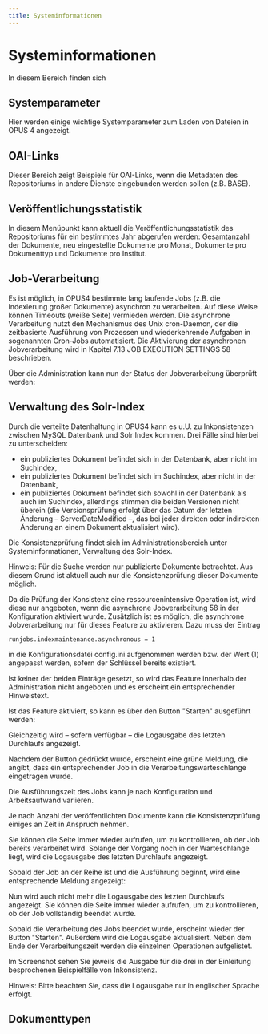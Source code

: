 ```yaml
---
title: Systeminformationen
---
```


# Systeminformationen

In diesem Bereich finden sich

## Systemparameter

Hier werden einige wichtige Systemparameter zum Laden von Dateien in OPUS 4 angezeigt.

## OAI-Links

Dieser Bereich zeigt Beispiele für OAI-Links, wenn die Metadaten des Repositoriums in andere Dienste eingebunden
werden sollen (z.B. BASE).

## Veröffentlichungsstatistik

In diesem Menüpunkt kann aktuell die Veröffentlichungsstatistik des Repositoriums für ein
bestimmtes Jahr abgerufen werden: Gesamtanzahl der Dokumente, neu eingestellte Dokumente pro
Monat, Dokumente pro Dokumenttyp und Dokumente pro Institut.

## Job-Verarbeitung

Es ist möglich, in OPUS4 bestimmte lang laufende Jobs (z.B. die Indexierung großer Dokumente)
asynchron zu verarbeiten. Auf diese Weise können Timeouts (weiße Seite) vermieden werden. Die
asynchrone Verarbeitung nutzt den Mechanismus des Unix cron-Daemon, der die zeitbasierte
Ausführung von Prozessen und wiederkehrende Aufgaben in sogenannten Cron-Jobs automatisiert.
Die Aktivierung der asynchronen Jobverarbeitung wird in Kapitel 7.13 JOB EXECUTION SETTINGS
58 beschrieben.

Über die Administration kann nun der Status der Jobverarbeitung überprüft werden:

## Verwaltung des Solr-Index

Durch die verteilte Datenhaltung in OPUS4 kann es u.U. zu Inkonsistenzen zwischen MySQL
Datenbank und Solr Index kommen. Drei Fälle sind hierbei zu unterscheiden:

* ein publiziertes Dokument befindet sich in der Datenbank, aber nicht im Suchindex,
* ein publiziertes Dokument befindet sich im Suchindex, aber nicht in der Datenbank,
* ein publiziertes Dokument befindet sich sowohl in der Datenbank als auch im Suchindex,
  allerdings stimmen die beiden Versionen nicht überein (die Versionsprüfung erfolgt über das Datum
  der letzten Änderung – ServerDateModified –, das bei jeder direkten oder indirekten Änderung an
  einem Dokument aktualisiert wird).

Die Konsistenzprüfung findet sich im Administrationsbereich unter Systeminformationen, Verwaltung
des Solr-Index.

Hinweis: Für die Suche werden nur publizierte Dokumente betrachtet.
Aus diesem Grund ist aktuell auch nur die Konsistenzprüfung dieser Dokumente möglich.

Da die Prüfung der Konsistenz eine ressourcenintensive Operation ist, wird diese nur angeboten,
wenn die asynchrone Jobverarbeitung 58 in der Konfiguration aktiviert wurde. Zusätzlich ist es
möglich, die asynchrone Jobverarbeitung nur für dieses Feature zu aktivieren. Dazu muss der Eintrag

    runjobs.indexmaintenance.asynchronous = 1

in die Konfigurationsdatei config.ini aufgenommen werden bzw. der Wert (1) angepasst werden,
sofern der Schlüssel bereits existiert.

Ist keiner der beiden Einträge gesetzt, so wird das Feature innerhalb der Administration nicht
angeboten und es erscheint ein entsprechender Hinweistext.

Ist das Feature aktiviert, so kann es über den Button "Starten" ausgeführt werden:

Gleichzeitig wird – sofern verfügbar – die Logausgabe des letzten Durchlaufs angezeigt.

Nachdem der Button gedrückt wurde, erscheint eine grüne Meldung, die angibt, dass ein
entsprechender Job in die Verarbeitungswarteschlange eingetragen wurde.

Die Ausführungszeit des Jobs kann je nach Konfiguration und Arbeitsaufwand variieren.

Je nach Anzahl der veröffentlichten Dokumente kann die Konsistenzprüfung einiges an Zeit in
Anspruch nehmen.

Sie können die Seite immer wieder aufrufen, um zu kontrollieren, ob der Job bereits verarbeitet wird.
Solange der Vorgang noch in der Warteschlange liegt, wird die Logausgabe des letzten Durchlaufs
angezeigt.

Sobald der Job an der Reihe ist und die Ausführung beginnt, wird eine entsprechende Meldung
angezeigt:

Nun wird auch nicht mehr die Logausgabe des letzten Durchlaufs angezeigt. Sie können die Seite
immer wieder aufrufen, um zu kontrollieren, ob der Job vollständig beendet wurde.

Sobald die Verarbeitung des Jobs beendet wurde, erscheint wieder der Button "Starten". Außerdem
wird die Logausgabe aktualisiert. Neben dem Ende der Verarbeitungszeit werden die einzelnen
Operationen aufgelistet.

Im Screenshot sehen Sie jeweils die Ausgabe für die drei in der Einleitung besprochenen
Beispielfälle von Inkonsistenz.

Hinweis: Bitte beachten Sie, dass die Logausgabe nur in englischer Sprache erfolgt.

## Dokumenttypen
